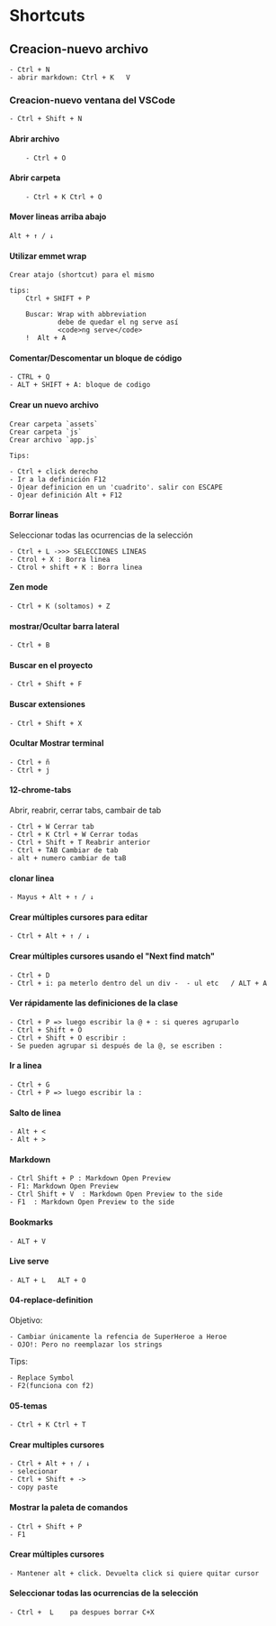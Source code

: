 # Shortcuts

## Creacion-nuevo archivo

    - Ctrl + N
    - abrir markdown: Ctrl + K   V

### Creacion-nuevo ventana del VSCode

    - Ctrl + Shift + N

#### Abrir archivo

        - Ctrl + O

#### Abrir carpeta

        - Ctrl + K Ctrl + O

#### Mover lineas arriba abajo

    Alt + ↑ / ↓

#### Utilizar emmet wrap

    Crear atajo (shortcut) para el mismo
    
    tips:
        Ctrl + SHIFT + P

        Buscar: Wrap with abbreviation
                debe de quedar el ng serve así
                <code>ng serve</code>
        !  Alt + A

#### Comentar/Descomentar un bloque de código

    - CTRL + Q
    - ALT + SHIFT + A: bloque de codigo

#### Crear un nuevo archivo

    Crear carpeta `assets`
    Crear carpeta `js`
    Crear archivo `app.js`

    Tips:

    - Ctrl + click derecho
    - Ir a la definición F12
    - Ojear definicion en un 'cuadrito'. salir con ESCAPE
    - Ojear definición Alt + F12

#### Borrar lineas

Seleccionar todas las ocurrencias de la selección

    - Ctrl + L ->>> SELECCIONES LINEAS
    - Ctrol + X : Borra linea
    - Ctrol + shift + K : Borra linea

#### Zen mode

    - Ctrl + K (soltamos) + Z

#### mostrar/Ocultar barra lateral

    - Ctrl + B

#### Buscar en el proyecto

    - Ctrl + Shift + F

#### Buscar extensiones

    - Ctrl + Shift + X

#### Ocultar Mostrar terminal

    - Ctrl + ñ
    - Ctrl + j

#### 12-chrome-tabs

Abrir, reabrir, cerrar tabs, cambair de tab

    - Ctrl + W Cerrar tab
    - Ctrl + K Ctrl + W Cerrar todas
    - Ctrl + Shift + T Reabrir anterior
    - Ctrl + TAB Cambiar de tab
    - alt + numero cambiar de taB

#### clonar linea

    - Mayus + Alt + ↑ / ↓

#### Crear múltiples cursores para editar

    - Ctrl + Alt + ↑ / ↓
  
#### Crear múltiples cursores usando el "Next find match"

    - Ctrl + D
    - Ctrl + i: pa meterlo dentro del un div -  - ul etc   / ALT + A

#### Ver rápidamente las definiciones de la clase

    - Ctrl + P => luego escribir la @ + : si queres agruparlo
    - Ctrl + Shift + O
    - Ctrl + Shift + O escribir :
    - Se pueden agrupar si después de la @, se escriben :

#### Ir a linea

    - Ctrl + G
    - Ctrl + P => luego escribir la :

#### Salto de linea

    - Alt + <
    - Alt + >

#### Markdown

    - Ctrl Shift + P : Markdown Open Preview
    - F1: Markdown Open Preview
    - Ctrl Shift + V  : Markdown Open Preview to the side
    - F1  : Markdown Open Preview to the side

#### Bookmarks

    - ALT + V

#### Live serve

    - ALT + L   ALT + O

#### 04-replace-definition

Objetivo:

    - Cambiar únicamente la refencia de SuperHeroe a Heroe
    - OJO!: Pero no reemplazar los strings

Tips:

    - Replace Symbol
    - F2(funciona con f2)

#### 05-temas

    - Ctrl + K Ctrl + T

#### Crear multiples cursores

    - Ctrl + Alt + ↑ / ↓
    - selecionar
    - Ctrl + Shift + ->
    - copy paste

#### Mostrar la paleta de comandos

    - Ctrl + Shift + P
    - F1

#### Crear múltiples cursores

    - Mantener alt + click. Devuelta click si quiere quitar cursor

#### Seleccionar todas las ocurrencias de la selección

    - Ctrl +  L    pa despues borrar C+X
